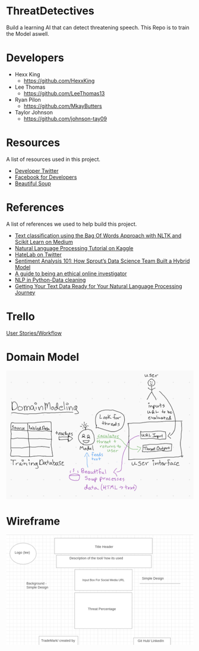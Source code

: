 # ThreatDetectives
Build a learning AI that can detect threatening speech. This Repo is to train the Model aswell.

# Developers
- Hexx King
  - https://github.com/HexxKing
- Lee Thomas
  - https://github.com/LeeThomas13
- Ryan Pilon
  - https://github.com/MkayButters
- Taylor Johnson
  - https://github.com/johnson-tay09

# Resources
A list of resources used in this project.
- [Developer Twitter](https://developer.twitter.com/en)
- [Facebook for Developers](https://developers.facebook.com/docs/facebook-login/access-tokens)
- [Beautiful Soup](https://www.crummy.com/software/BeautifulSoup/)

# References 

A list of references we used to help build this project. 

- [Text classification using the Bag Of Words Approach with NLTK and Scikit Learn on Medium](https://medium.com/swlh/text-classification-using-the-bag-of-words-approach-with-nltk-and-scikit-learn-9a731e5c4e2f)
- [Natural Language Processing Tutorial on Kaggle](https://www.kaggle.com/learn/natural-language-processing)
- [HateLab on Twitter](https://developer.twitter.com/en/use-cases/success-stories/hatelab)
- [Sentiment Analysis 101: How Sprout’s Data Science Team Built a Hybrid Model](https://sproutsocial.com/insights/sentiment-analysis/)
- [A guide to being an ethical online investigator](https://www.technologyreview.com/2021/01/14/1015931/how-to-be-an-ethical-online-investigator-activist)
- [NLP in Python-Data cleaning](https://towardsdatascience.com/nlp-in-python-data-cleaning-6313a404a470)
- [Getting Your Text Data Ready for Your Natural Language Processing Journey](https://towardsdatascience.com/getting-your-text-data-ready-for-your-natural-language-processing-journey-744d52912867)


# Trello
[User Stories/Workflow](https://trello.com/b/MmLoe68O/threatdetectives)

# Domain Model
![Domain Model](./assets/domain-model.png)

# Wireframe
![Wireframe](./assets/wireframe.png)


